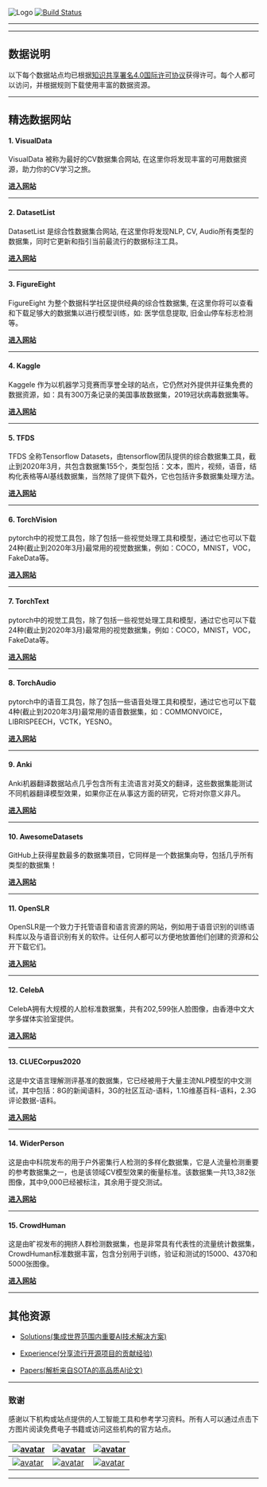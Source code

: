 
![Logo](http://www.tisv.cn/img/logo.png)
[![Build Status](http://www.tisv.cn/img/badge.svg)](http://www.tisv.cn/) 

---

---

## 数据说明



以下每个数据站点均已根据[知识共享署名4.0国际许可协议](http://creativecommons.org/licenses/by/4.0/)获得许可。每个人都可以访问，并根据规则下载使用丰富的数据资源。


---


## 精选数据网站


#### 1. VisualData

VisualData 被称为最好的CV数据集合网站, 在这里你将发现丰富的可用数据资源，助力你的CV学习之旅。	

**[进入网站](https://www.visualdata.io/)**

---

#### 2. DatasetList

DatasetList 是综合性数据集合网站, 在这里你将发现NLP, CV, Audio所有类型的数据集，同时它更新和指引当前最流行的数据标注工具。		
   
**[进入网站](https://www.datasetlist.com/)**

---

#### 3. FigureEight

FigureEight 为整个数据科学社区提供经典的综合性数据集, 在这里你将可以查看和下载足够大的数据集以进行模型训练，如: 医学信息提取, 旧金山停车标志检测等。		

**[进入网站](https://www.figure-eight.com/datasets/)**

---

#### 4. Kaggle

Kaggele 作为以机器学习竞赛而享誉全球的站点，它仍然对外提供并征集免费的数据资源，如：具有300万条记录的美国事故数据集，2019冠状病毒数据集等。


**[进入网站](https://www.kaggle.com/datasets/)**

---

#### 5. TFDS

TFDS 全称Tensorflow Datasets，由tensorflow团队提供的综合数据集工具，截止到2020年3月，共包含数据集155个，类型包括：文本，图片，视频，语音，结构化表格等AI基线数据集，当然除了提供下载外，它也包括许多数据集处理方法。

**[进入网站](https://https//tensorflow.google.cn/datasets/catalog/overview?hl=zh-cn)**

---

#### 6. TorchVision

pytorch中的视觉工具包，除了包括一些视觉处理工具和模型，通过它也可以下载24种(截止到2020年3月)最常用的视觉数据集，例如：COCO，MNIST，VOC，FakeData等。

**[进入网站](https://pytorch.org/docs/stable/torchvision/index.html?highlight=torchvision#module-torchvision)**


---

#### 7. TorchText

pytorch中的视觉工具包，除了包括一些视觉处理工具和模型，通过它也可以下载24种(截止到2020年3月)最常用的视觉数据集，例如：COCO，MNIST，VOC，FakeData等。

**[进入网站](https://pytorch.org/text/datasets.html)**


---

#### 8. TorchAudio

pytorch中的语音工具包，除了包括一些语音处理工具和模型，通过它也可以下载4种(截止到2020年3月)最常用的语音数据集，如：COMMONVOICE，LIBRISPEECH，VCTK，YESNO。

**[进入网站](https://pytorch.org/audio/datasets.html#librispeech)**


---

#### 9. Anki

Anki机器翻译数据站点几乎包含所有主流语言对英文的翻译，这些数据集能测试不同机器翻译模型效果，如果你正在从事这方面的研究，它将对你意义非凡。

**[进入网站](http://www.manythings.org/anki/)**


---

#### 10. AwesomeDatasets

GitHub上获得星数最多的数据集项目，它同样是一个数据集向导，包括几乎所有类型的数据集！

**[进入网站](https://github.com/awesomedata/awesome-public-datasets)**

---

#### 11.  OpenSLR

OpenSLR是一个致力于托管语音和语言资源的网站，例如用于语音识别的训练语料库以及与语音识别有关的软件。让任何人都可以方便地放置他们创建的资源和公开下载它们。

**[进入网站](http://www.openslr.org/resources.php)**


---

#### 12. CelebA

CelebA拥有大规模的人脸标准数据集，共有202,599张人脸图像，由香港中文大学多媒体实验室提供。

**[进入网站](http://mmlab.ie.cuhk.edu.hk/projects/CelebA.html)**


---

#### 13. CLUECorpus2020

这是中文语言理解测评基准的数据集，它已经被用于大量主流NLP模型的中文测试，其中包括：8G的新闻语料，3G的社区互动-语料，1.1G维基百科-语料，2.3G评论数据-语料。

**[进入网站](https://github.com/CLUEbenchmark/CLUE)**


---

#### 14. WiderPerson

这是由中科院发布的用于户外密集行人检测的多样化数据集，它是人流量检测重要的参考数据集之一，也是该领域CV模型效果的衡量标准。该数据集一共13,382张图像，其中9,000已经被标注，其余用于提交测试。

**[进入网站](http://www.cbsr.ia.ac.cn/users/sfzhang/WiderPerson/)**


---

#### 15. CrowdHuman

这是由旷视发布的拥挤人群检测数据集，也是非常具有代表性的流量统计数据集，CrowdHuman标准数据丰富，包含分别用于训练，验证和测试的15000、4370和5000张图像。

**[进入网站](https://www.crowdhuman.org/)**

---

## 其他资源

* [Solutions(集成世界范围内重要AI技术解决方案)](https://github.com/AITutorials/solutions)

* [Experience(分享流行开源项目的贡献经验)](https://github.com/AITutorials/examples)

* [Papers(解析来自SOTA的高品质AI论文)](https://github.com/AITutorials/cooperation)


---

### 致谢

感谢以下机构或站点提供的人工智能工具和参考学习资料。所有人可以通过点击下方图片阅读免费电子书籍或访问这些机构的官方站点。


| [![avatar](http://ai.tisv.cn/img/book11.png)](https://livebook.manning.com/book/deep-learning-with-python/) | [![avatar](https://user-images.githubusercontent.com/61530230/76381930-e7e25900-6391-11ea-861a-5ceebb96d4bd.png)](https://www.deeplearningbook.org/contents/TOC.html) | [![avatar](http://ai.tisv.cn/img/book13.png)](http://neuralnetworksanddeeplearning.com/)|
| ---- | ---- | ---- |
| [![avatar](http://ai.tisv.cn/img/t1.png)](https://tensorflow.google.cn/) |  [![avatar](http://ai.tisv.cn/img/t2.png)](https://pytorch.org/) | [![avatar](http://ai.tisv.cn/img/t3.png)](https://keras.io/) |

---


